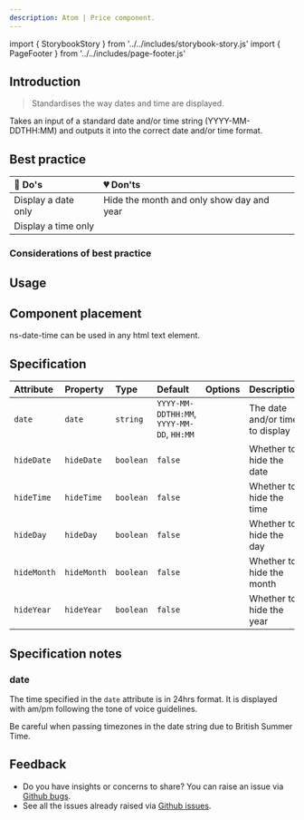 ```yaml
---
description: Atom | Price component.
---
```


import { StorybookStory } from '../../includes/storybook-story.js'
import { PageFooter } from '../../includes/page-footer.js'

## Introduction

> Standardises the way dates and time are displayed.

Takes an input of a standard date and/or time string (YYYY-MM-DDTHH:MM) and outputs it into the correct date and/or time format.

## Best practice

| 💚 Do's | 💔 Don'ts |
| :---  | :---  |
| Display a date only | Hide the month and only show day and year |
| Display a time only |  |


### Considerations of best practice



## Usage

<StorybookStory story="components-ns-date-time--standard"></StorybookStory>

## Component placement

ns-date-time can be used in any html text element.

## Specification

| Attribute | Property | Type | Default | Options | Description |
| :--- | :--- | :--- | :--- | :--- |-------------|
| `date` | `date` | `string` | `YYYY-MM-DDTHH:MM`, `YYYY-MM-DD`, `HH:MM` | | The date and/or time to display |
| `hideDate` | `hideDate` | `boolean` | `false` | | Whether to hide the date |
| `hideTime` | `hideTime` | `boolean` | `false` | | Whether to hide the time |
| `hideDay` | `hideDay` | `boolean` | `false` | | Whether to hide the day |
| `hideMonth` | `hideMonth` | `boolean` | `false` | | Whether to hide the month |
| `hideYear` | `hideYear` | `boolean` | `false` | | Whether to hide the year |

## Specification notes

### date

The time specified in the `date` attribute is in  24hrs format. It is displayed with am/pm following the tone of voice guidelines. 

Be careful when passing timezones in the date string due to British Summer Time.

## Feedback

* Do you have insights or concerns to share? You can raise an issue via [Github bugs](https://github.com/ConnectedHomes/nucleus/issues/new?assignees=&labels=Bug&template=a--bug-report.md&title=[bug]%20[ns-price]).
* See all the issues already raised via [Github issues](https://github.com/connectedHomes/nucleus/issues?utf8=%E2%9C%93&q=is%3Aopen+is%3Aissue+label%3ABug+[ns-price]).

<PageFooter></PageFooter>
